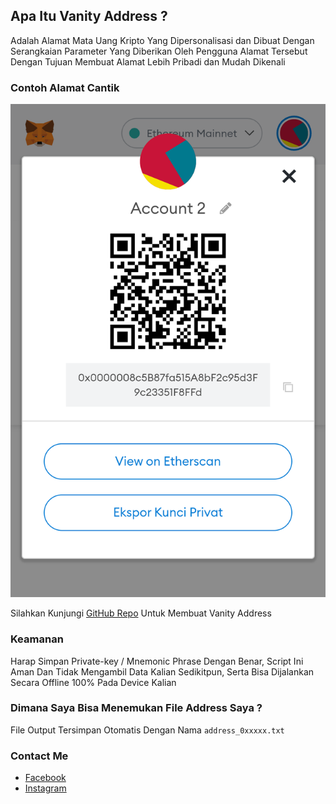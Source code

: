 ## Apa Itu Vanity Address ?

Adalah Alamat Mata Uang Kripto Yang Dipersonalisasi dan Dibuat Dengan Serangkaian Parameter Yang Diberikan Oleh Pengguna Alamat Tersebut Dengan Tujuan Membuat Alamat Lebih Pribadi dan Mudah Dikenali

### Contoh Alamat Cantik


![App Screenshot](https://github.com/hanzvibes/ethvanity-js/raw/main/assets/example.png)

Silahkan Kunjungi [GitHub Repo](https://github.com/hanzvibes/ethvanity-js) Untuk Membuat Vanity Address

### Keamanan

Harap Simpan Private-key / Mnemonic Phrase Dengan Benar, Script Ini Aman Dan Tidak Mengambil Data Kalian Sedikitpun, Serta Bisa Dijalankan Secara Offline 100% Pada Device Kalian

### Dimana Saya Bisa Menemukan File Address Saya ?

File Output Tersimpan Otomatis Dengan Nama ``address_0xxxxx.txt``

### Contact Me

- [Facebook](https://fb.me/4RAEHAN)
- [Instagram](https://instagram.com/hanzvibes)
